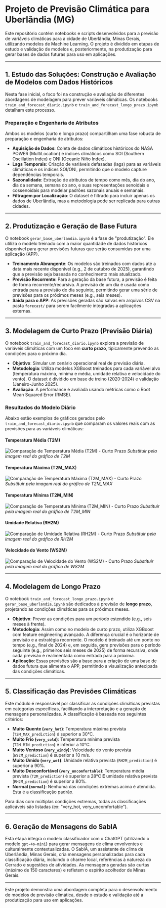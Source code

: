 # Projeto de Previsão Climática para Uberlândia (MG)

Este repositório contém notebooks e scripts desenvolvidos para a previsão de variáveis climáticas para a cidade de Uberlândia, Minas Gerais, utilizando modelos de Machine Learning. O projeto é dividido em etapas de estudo e validação de modelos e, posteriormente, na produtização para gerar bases de dados futuras para uso em aplicações.

---

## 1. Estudo das Soluções: Construção e Avaliação de Modelos com Dados Históricos

Nesta fase inicial, o foco foi na construção e avaliação de diferentes abordagens de modelagem para prever variáveis climáticas. Os notebooks `train_and_forecast_diario.ipynb` e `train_and_forecast_longo_prazo.ipynb` detalham este processo.

### Preparação e Engenharia de Atributos

Ambos os modelos (curto e longo prazo) compartilham uma fase robusta de preparação e engenharia de atributos:

- **Aquisição de Dados**: Coleta de dados climáticos históricos do NASA POWER (MultiLocation) e índices climáticos como SOI (Southern Oscillation Index) e ONI (Oceanic Niño Index).
- **Lags Temporais**: Criação de variáveis defasadas (lags) para as variáveis climáticas e os índices SOI/ONI, permitindo que o modelo capture dependências temporais.
- **Sazonalidade**: Extração de atributos de tempo como mês, dia do ano, dia da semana, semana do ano, e suas representações senoidais e cossenoidais para modelar padrões sazonais anuais e semanais.
- **Filtragem por Localização**: O dataset é filtrado para incluir apenas os dados de Uberlândia, mas a metodologia pode ser replicada para outras cidades.

---

## 2. Produtização e Geração de Base Futura

O notebook `gerar_base_uberlandia.ipynb` é a fase de "produtização". Ele utiliza o modelo treinado com a maior quantidade de dados históricos disponível para gerar previsões futuras que serão consumidas por uma aplicação (APP).

- **Treinamento Abrangente**: Os modelos são treinados com dados até a data mais recente disponível (e.g., 2 de outubro de 2025), garantindo que a previsão seja baseada no conhecimento mais atualizado.
- **Previsão Recorrente**: Para a geração da base futura, a previsão é feita de forma recorrente/recursiva. A previsão de um dia é usada como entrada para a previsão do dia seguinte, permitindo gerar uma série de previsões para os próximos meses (e.g., seis meses).
- **Saída para o APP**: As previsões geradas são salvas em arquivos CSV na pasta `forecast/` para serem facilmente integradas a aplicações externas.

---

## 3. Modelagem de Curto Prazo (Previsão Diária)

O notebook `train_and_forecast_diario.ipynb` explora a previsão de variáveis climáticas com um foco em **curto prazo**, tipicamente prevendo as condições para o próximo dia.

- **Objetivo**: Simular um cenário operacional real de previsão diária.
- **Metodologia**: Utiliza modelos XGBoost treinados para cada variável alvo (temperatura máxima, mínima e média, umidade relativa e velocidade do vento). O dataset é dividido em base de treino (2020-2024) e validação (Janeiro-Junho 2025).
- **Avaliação**: A performance é avaliada usando métricas como o Root Mean Squared Error (RMSE).

### Resultados do Modelo Diário

Abaixo estão exemplos de gráficos gerados pelo `train_and_forecast_diario.ipynb` que comparam os valores reais com as previsões para as variáveis climáticas:

#### Temperatura Média (T2M)
![Comparação de Temperatura Média (T2M) - Curto Prazo](versao_atualizada/daily_forecast_t2m.png)
_Substituir pela imagem real do gráfico de T2M_

#### Temperatura Máxima (T2M_MAX)
![Comparação de Temperatura Máxima (T2M_MAX) - Curto Prazo](versao_atualizada/daily_forecast_t2m_max.png)
_Substituir pela imagem real do gráfico de T2M_MAX_

#### Temperatura Mínima (T2M_MIN)
![Comparação de Temperatura Mínima (T2M_MIN) - Curto Prazo](versao_atualizada/daily_forecast_t2m_min.png)
_Substituir pela imagem real do gráfico de T2M_MIN_

#### Umidade Relativa (RH2M)
![Comparação de Umidade Relativa (RH2M) - Curto Prazo](versao_atualizada/daily_forecast_rh2m.png)
_Substituir pela imagem real do gráfico de RH2M_

#### Velocidade do Vento (WS2M)
![Comparação de Velocidade do Vento (WS2M) - Curto Prazo](versao_atualizada/daily_forecast_ws2m.png)
_Substituir pela imagem real do gráfico de WS2M_

---

## 4. Modelagem de Longo Prazo

O notebook `train_and_forecast_longo_prazo.ipynb` e `gerar_base_uberlandia.ipynb` são dedicados à previsão de **longo prazo**, projetando as condições climáticas para os próximos meses.

- **Objetivo**: Prever as condições para um período estendido (e.g., seis meses à frente).
- **Metodologia**: Assim como no modelo de curto prazo, utiliza XGBoost com feature engineering avançado. A diferença crucial é o horizonte de previsão e a estratégia recorrente. O modelo é treinado até um ponto no tempo (e.g., final de 2024) e, em seguida, gera previsões para o período seguinte (e.g., primeiros seis meses de 2025) de forma recursiva, onde cada previsão é realimentada como entrada para a próxima.
- **Aplicação**: Essas previsões são a base para a criação de uma base de dados futura que alimenta o APP, permitindo a visualização antecipada das condições climáticas.

---

## 5. Classificação das Previsões Climáticas

Este módulo é responsável por classificar as condições climáticas previstas em categorias específicas, facilitando a interpretação e a geração de mensagens personalizadas. A classificação é baseada nos seguintes critérios:

*   **Muito Quente (`very_hot`)**: Temperatura máxima prevista (`T2M_MAX_prediction`) é superior a 30°C.
*   **Muito Frio (`very_cold`)**: Temperatura mínima prevista (`T2M_MIN_prediction`) é inferior a 10°C.
*   **Muito Ventoso (`very_windy`)**: Velocidade do vento prevista (`WS2M_prediction`) é superior a 10 m/s.
*   **Muito Úmido (`very_wet`)**: Umidade relativa prevista (`RH2M_prediction`) é superior a 90%.
*   **Muito Desconfortável (`very_uncomfortable`)**: Temperatura média prevista (`T2M_prediction`) é superior a 28°C **E** umidade relativa prevista (`RH2M_prediction`) é superior a 80%.
*   **Normal (`normal`)**: Nenhuma das condições extremas acima é atendida. Esta é a classificação padrão.

Para dias com múltiplas condições extremas, todas as classificações aplicáveis são listadas (ex: "very_hot, very_uncomfortable").

---

## 6. Geração de Mensagens do SabIA

Esta etapa integra o modelo classificador com o ChatGPT (utilizando o modelo `gpt-4o-mini`) para gerar mensagens de clima envolventes e culturalmente contextualizadas. O SabIA, um assistente de clima de Uberlândia, Minas Gerais, cria mensagens personalizadas para cada classificação diária, incluindo o charme local, referências à natureza do Cerrado e sugestões de atividades. As mensagens geradas são curtas (máximo de 150 caracteres) e refletem o espírito acolhedor de Minas Gerais.

---

Este projeto demonstra uma abordagem completa para o desenvolvimento de modelos de previsão climática, desde o estudo e validação até a produtização para uso em aplicações.
